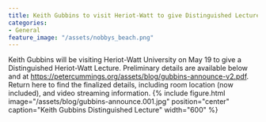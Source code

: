 ```yaml
---
title: Keith Gubbins to visit Heriot-Watt to give Distinguished Lecture (updated 22 April)
categories:
- General
feature_image: "/assets/nobbys_beach.png"
---
```


Keith Gubbins will be visiting Heriot-Watt University on May 19 to give a Distinguished Heriot-Watt Lecture. Preliminary details are available below and at https://petercummings.org/assets/blog/gubbins-announce-v2.pdf. Return here to find the finalized details, including room location (now included), and video streaming information. 
{% include figure.html image="/assets/blog/gubbins-announce.001.jpg" position="center" caption="Keith Gubbins Distinguished Lecture" width="600" %}
